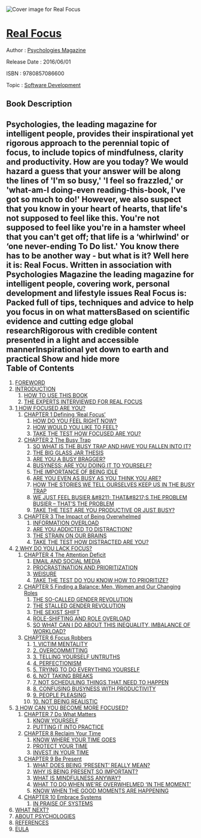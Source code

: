 ![Cover image for Real Focus](https://imgdetail.ebookreading.net/cover/cover/20200215/EB9780857086600.jpg)

[Real Focus](https://ebookreading.net/view/book/Real+Focus-EB9780857086600_1.html "Real Focus")
====================================================================================================================

Author : [Psychologies Magazine](https://ebookreading.net/search/author/Psychologies+Magazine)

Release Date : 2016/06/01

ISBN : 9780857086600

Topic : [Software Development](https://ebookreading.net/search/category/software-development)

Book Description
-----------------

 Psychologies, the leading magazine for intelligent people, provides their inspirational yet rigorous approach to the perennial topic of focus, to include topics of mindfulness, clarity and productivity.
How are you today? We would hazard a guess that your answer will be along the lines of 'I'm so busy,' 'I feel so frazzled,' or 'what-am-I doing-even reading-this-book, I've got so much to do!' 
However, we also suspect that you know in your heart of hearts, that life's not supposed to feel like this. You're not supposed to feel like you're in a hamster wheel that you can't get off; that life is a ‘whirlwind' or ‘one never-ending To Do list.' You know there has to be another way - but what is it? Well here it is: Real Focus. 
Written in association with Psychologies Magazine the leading magazine for intelligent people, covering work, personal development and lifestyle issues Real Focus is: 
Packed full of tips, techniques and advice to help you focus in on what mattersBased on scientific evidence and cutting edge global researchRigorous with credible content presented in a light and accessible mannerInspirational yet down to earth and practical        Show and hide more                
Table of Contents
-----------------

1. [FOREWORD](https://ebookreading.net/view/book/Real+Focus-EB9780857086600_5.html)
1. [INTRODUCTION](https://ebookreading.net/view/book/Real+Focus-EB9780857086600_6.html)
    1. [HOW TO USE THIS BOOK](https://ebookreading.net/view/book/Real+Focus-EB9780857086600_6.html#c2_2)
    1. [THE EXPERTS INTERVIEWED FOR REAL FOCUS](https://ebookreading.net/view/book/Real+Focus-EB9780857086600_6.html#c2_3)
1. [1 HOW FOCUSED ARE YOU?](https://ebookreading.net/view/book/Real+Focus-EB9780857086600_7.html)
    1. [CHAPTER 1 Defining ‘Real Focus’](https://ebookreading.net/view/book/Real+Focus-EB9780857086600_8.html)
        1. [HOW DO YOU FEEL RIGHT NOW?](https://ebookreading.net/view/book/Real+Focus-EB9780857086600_8.html#c1_1)
        1. [HOW WOULD YOU LIKE TO FEEL?](https://ebookreading.net/view/book/Real+Focus-EB9780857086600_8.html#c1_2)
        1. [TAKE THE TEST HOW FOCUSED ARE YOU?](https://ebookreading.net/view/book/Real+Focus-EB9780857086600_8.html#take_the_test)
    1. [CHAPTER 2 The Busy Trap](https://ebookreading.net/view/book/Real+Focus-EB9780857086600_9.html)
        1. [SO WHAT IS THE BUSY TRAP AND HAVE YOU FALLEN INTO IT?](https://ebookreading.net/view/book/Real+Focus-EB9780857086600_9.html#c2_1)
        1. [THE BIG GLASS JAR THESIS](https://ebookreading.net/view/book/Real+Focus-EB9780857086600_9.html#c2_2)
        1. [ARE YOU A BUSY BRAGGER?](https://ebookreading.net/view/book/Real+Focus-EB9780857086600_9.html#c2_3)
        1. [BUSYNESS: ARE YOU DOING IT TO YOURSELF?](https://ebookreading.net/view/book/Real+Focus-EB9780857086600_9.html#c2_4)
        1. [THE IMPORTANCE OF BEING IDLE](https://ebookreading.net/view/book/Real+Focus-EB9780857086600_9.html#c2_5)
        1. [ARE YOU EVEN AS BUSY AS YOU THINK YOU ARE?](https://ebookreading.net/view/book/Real+Focus-EB9780857086600_9.html#c2_6)
        1. [HOW THE STORIES WE TELL OURSELVES KEEP US IN THE BUSY TRAP](https://ebookreading.net/view/book/Real+Focus-EB9780857086600_9.html#c2_7)
        1. [WE JUST FEEL BUSIER &amp;#8211; THAT&amp;#8217;S THE PROBLEM BUSIER – THAT’S THE PROBLEM](https://ebookreading.net/view/book/Real+Focus-EB9780857086600_9.html#c2_8)
        1. [TAKE THE TEST ARE YOU PRODUCTIVE OR JUST BUSY?](https://ebookreading.net/view/book/Real+Focus-EB9780857086600_9.html#take_the_test)
    1. [CHAPTER 3 The Impact of Being Overwhelmed](https://ebookreading.net/view/book/Real+Focus-EB9780857086600_10.html)
        1. [INFORMATION OVERLOAD](https://ebookreading.net/view/book/Real+Focus-EB9780857086600_10.html#c3_2)
        1. [ARE YOU ADDICTED TO DISTRACTION?](https://ebookreading.net/view/book/Real+Focus-EB9780857086600_10.html#c3_3)
        1. [THE STRAIN ON OUR BRAINS](https://ebookreading.net/view/book/Real+Focus-EB9780857086600_10.html#c3_4)
        1. [TAKE THE TEST HOW DISTRACTED ARE YOU?](https://ebookreading.net/view/book/Real+Focus-EB9780857086600_10.html#take_the_test)
1. [2 WHY DO YOU LACK FOCUS?](https://ebookreading.net/view/book/Real+Focus-EB9780857086600_11.html)
    1. [CHAPTER 4 The Attention Deficit](https://ebookreading.net/view/book/Real+Focus-EB9780857086600_12.html)
        1. [EMAIL AND SOCIAL MEDIA](https://ebookreading.net/view/book/Real+Focus-EB9780857086600_12.html#c4_2)
        1. [PROCRASTINATION AND PRIORITIZATION](https://ebookreading.net/view/book/Real+Focus-EB9780857086600_12.html#c4_3)
        1. [WEISURE](https://ebookreading.net/view/book/Real+Focus-EB9780857086600_12.html#c4_4)
        1. [TAKE THE TEST DO YOU KNOW HOW TO PRIORITIZE?](https://ebookreading.net/view/book/Real+Focus-EB9780857086600_12.html#take_the_test)
    1. [CHAPTER 5 Finding a Balance: Men, Women and Our Changing Roles](https://ebookreading.net/view/book/Real+Focus-EB9780857086600_13.html)
        1. [THE SO-CALLED GENDER REVOLUTION](https://ebookreading.net/view/book/Real+Focus-EB9780857086600_13.html#c5_2)
        1. [THE STALLED GENDER REVOLUTION](https://ebookreading.net/view/book/Real+Focus-EB9780857086600_13.html#c5_3)
        1. [THE SEXIST SHIFT](https://ebookreading.net/view/book/Real+Focus-EB9780857086600_13.html#c5_4)
        1. [ROLE-SHIFTING AND ROLE OVERLOAD](https://ebookreading.net/view/book/Real+Focus-EB9780857086600_13.html#c5_5)
        1. [SO WHAT CAN I DO ABOUT THIS INEQUALITY, IMBALANCE OF WORKLOAD?](https://ebookreading.net/view/book/Real+Focus-EB9780857086600_13.html#c5_6)
    1. [CHAPTER 6 Focus Robbers](https://ebookreading.net/view/book/Real+Focus-EB9780857086600_14.html)
        1. [1. VICTIM MENTALITY](https://ebookreading.net/view/book/Real+Focus-EB9780857086600_14.html#c6_2)
        1. [2. OVERCOMMITTING](https://ebookreading.net/view/book/Real+Focus-EB9780857086600_14.html#c6_3)
        1. [3. TELLING YOURSELF UNTRUTHS](https://ebookreading.net/view/book/Real+Focus-EB9780857086600_14.html#c6_4)
        1. [4. PERFECTIONISM](https://ebookreading.net/view/book/Real+Focus-EB9780857086600_14.html#c6_5)
        1. [5. TRYING TO DO EVERYTHING YOURSELF](https://ebookreading.net/view/book/Real+Focus-EB9780857086600_14.html#c6_6)
        1. [6. NOT TAKING BREAKS](https://ebookreading.net/view/book/Real+Focus-EB9780857086600_14.html#c6_7)
        1. [7. NOT SCHEDULING THINGS THAT NEED TO HAPPEN](https://ebookreading.net/view/book/Real+Focus-EB9780857086600_14.html#c6_8)
        1. [8. CONFUSING BUSYNESS WITH PRODUCTIVITY](https://ebookreading.net/view/book/Real+Focus-EB9780857086600_14.html#c6_9)
        1. [9. PEOPLE PLEASING](https://ebookreading.net/view/book/Real+Focus-EB9780857086600_14.html#c6_10)
        1. [10. NOT BEING REALISTIC](https://ebookreading.net/view/book/Real+Focus-EB9780857086600_14.html#c6_11)
1. [3 HOW CAN YOU BECOME MORE FOCUSED?](https://ebookreading.net/view/book/Real+Focus-EB9780857086600_15.html)
    1. [CHAPTER 7 Do What Matters](https://ebookreading.net/view/book/Real+Focus-EB9780857086600_16.html)
        1. [KNOW YOURSELF](https://ebookreading.net/view/book/Real+Focus-EB9780857086600_16.html#c7_2)
        1. [PUTTING IT INTO PRACTICE](https://ebookreading.net/view/book/Real+Focus-EB9780857086600_16.html#c7_3)
    1. [CHAPTER 8 Reclaim Your Time](https://ebookreading.net/view/book/Real+Focus-EB9780857086600_17.html)
        1. [KNOW WHERE YOUR TIME GOES](https://ebookreading.net/view/book/Real+Focus-EB9780857086600_17.html#c8_2)
        1. [PROTECT YOUR TIME](https://ebookreading.net/view/book/Real+Focus-EB9780857086600_17.html#c8_3)
        1. [INVEST IN YOUR TIME](https://ebookreading.net/view/book/Real+Focus-EB9780857086600_17.html#c8_4)
    1. [CHAPTER 9 Be Present](https://ebookreading.net/view/book/Real+Focus-EB9780857086600_18.html)
        1. [WHAT DOES BEING ‘PRESENT’ REALLY MEAN?](https://ebookreading.net/view/book/Real+Focus-EB9780857086600_18.html#c9_2)
        1. [WHY IS BEING PRESENT SO IMPORTANT?](https://ebookreading.net/view/book/Real+Focus-EB9780857086600_18.html#c9_3)
        1. [WHAT IS MINDFULNESS ANYWAY?](https://ebookreading.net/view/book/Real+Focus-EB9780857086600_18.html#c9_4)
        1. [WHAT TO DO WHEN WE’RE OVERWHELMED ‘IN THE MOMENT’](https://ebookreading.net/view/book/Real+Focus-EB9780857086600_18.html#c9_5)
        1. [KNOW WHEN THE GOOD MOMENTS ARE HAPPENING](https://ebookreading.net/view/book/Real+Focus-EB9780857086600_18.html#c9_6)
    1. [CHAPTER 10 Embrace Systems](https://ebookreading.net/view/book/Real+Focus-EB9780857086600_19.html)
        1. [IN PRAISE OF SYSTEMS](https://ebookreading.net/view/book/Real+Focus-EB9780857086600_19.html#c10_2)
1. [WHAT NEXT?](https://ebookreading.net/view/book/Real+Focus-EB9780857086600_20.html)
1. [ABOUT PSYCHOLOGIES](https://ebookreading.net/view/book/Real+Focus-EB9780857086600_21.html)
1. [REFERENCES](https://ebookreading.net/view/book/Real+Focus-EB9780857086600_22.html)
1. [EULA](https://ebookreading.net/view/book/Real+Focus-EB9780857086600_23.html)
